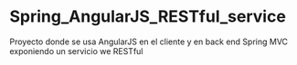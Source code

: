 Spring_AngularJS_RESTful_service
================================

Proyecto donde se usa AngularJS en el cliente y en back end Spring MVC exponiendo un servicio we RESTful
